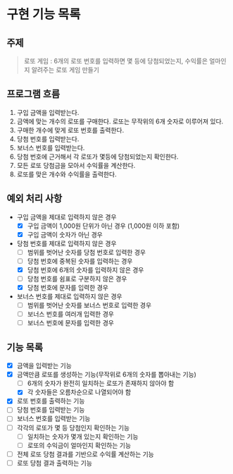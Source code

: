 # 구현 기능 목록

## 주제

> 로또 게임 : 6개의 로또 번호를 입력하면 몇 등에 당첨되었는지, 수익률은 얼마인지 알려주는 로또 게임 만들기

## 프로그램 흐름

1. 구입 금액을 입력받는다.
2. 금액에 맞는 개수의 로또를 구매한다. 로또는 무작위의 6개 숫자로 이루어져 있다.
3. 구매한 개수에 맞게 로또 번호를 출력한다.
4. 당첨 번호를 입력받는다.
5. 보너스 번호를 입력받는다.
6. 당첨 번호에 근거해서 각 로또가 몇등에 당첨되었는지 확인한다.
7. 모든 로또 당첨금을 모아서 수익률을 계산한다.
8. 로또를 맞은 개수와 수익률을 출력한다.

## 예외 처리 사항

- 구입 금액을 제대로 입력하지 않은 경우
  - [x] 구입 금액이 1,000원 단위가 아닌 경우 (1,000원 이하 포함)
  - [x] 구입 금액이 숫자가 아닌 경우
- 당첨 번호를 제대로 입력하지 않은 경우
  - [ ] 범위를 벗어난 숫자를 당첨 번호로 입력한 경우
  - [ ] 당첨 번호에 중복된 숫자를 입력하는 경우
  - [x] 당첨 번호에 6개의 숫자를 입력하지 않은 경우
  - [ ] 당첨 번호를 쉼표로 구분하지 않은 경우
  - [x] 당첨 번호에 문자를 입력한 경우
- 보너스 번호를 제대로 입력하지 않은 경우
  - [ ] 범위를 벗어난 숫자를 보너스 번호로 입력한 경우
  - [ ] 보너스 번호를 여러개 입력한 경우
  - [ ] 보너스 번호에 문자를 입력한 경우

## 기능 목록

- [x] 금액을 입력받는 기능
- [x] 금액만큼 로또를 생성하는 기능(무작위로 6개의 숫자를 뽑아내는 기능)
  - [ ] 6개의 숫자가 완전히 일치하는 로또가 존재하지 않아야 함
  - [x] 각 숫자들은 오름차순으로 나열되어야 함
- [x] 로또 번호를 출력하는 기능
- [ ] 당첨 번호를 입력받는 기능
- [ ] 보너스 번호를 입력받는 기능
- [ ] 각각의 로또가 몇 등 당첨인지 확인하는 기능
  - [ ] 일치하는 숫자가 몇개 있는지 확인하는 기능
  - [ ] 로또의 수익금이 얼마인지 확인하는 기능
- [ ] 전체 로또 당첨 결과를 기반으로 수익률 계산하는 기능
- [ ] 로또 당첨 결과 출력하는 기능

